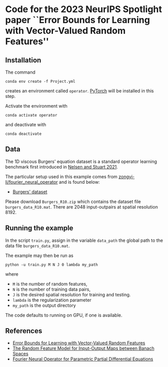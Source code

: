 # Code for the 2023 NeurIPS Spotlight paper ``Error Bounds for Learning with Vector-Valued Random Features''

## Installation
The command
```
conda env create -f Project.yml
```
creates an environment called ``operator``. [PyTorch](https://pytorch.org/) will be installed in this step.

Activate the environment with
```
conda activate operator
```
and deactivate with
```
conda deactivate
```


## Data
The 1D viscous Burgers' equation dataset is a standard operator learning benchmark first introduced in [Nelsen and Stuart 2021](https://arxiv.org/abs/2005.10224).

The particular setup used in this example comes from [zongyi-li/fourier_neural_operator](https://github.com/zongyi-li/fourier_neural_operator) and is found below:

* [Burgers' dataset](https://drive.google.com/drive/folders/1UnbQh2WWc6knEHbLn-ZaXrKUZhp7pjt-?usp=sharing)

Please download ``Burgers_R10.zip`` which contains the dataset file ``burgers_data_R10.mat``. There are $2048$ input-outpairs at spatial resolution $8192$.

## Running the example
In the script ``train.py``, assign in the variable ``data_path`` the global path to the data file ``burgers_data_R10.mat``.

The example may then be run as
```
python -u train.py M N J 0 lambda my_path
```
where
* ``M`` is the number of random features,
* ``N`` is the number of training data pairs,
* ``J`` is the desired spatial resolution for training and testing.
* ``lambda`` is the regularization parameter
* ``my_path`` is the output directory

The code defaults to running on GPU, if one is available.

## References
- [Error Bounds for Learning with Vector-Valued Random Features](https://arxiv.org/abs/2305.17170)
- [The Random Feature Model for Input-Output Maps between Banach Spaces](https://arxiv.org/abs/2005.10224)
- [Fourier Neural Operator for Parametric Partial Differential Equations](https://arxiv.org/abs/2010.08895)

